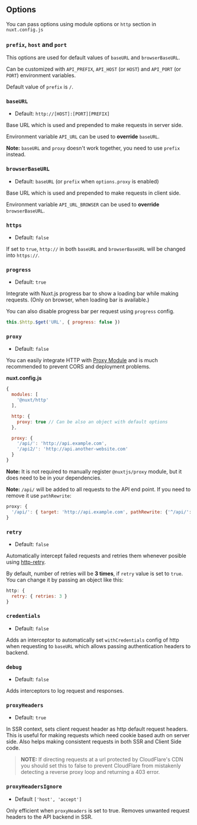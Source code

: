 ## Options

You can pass options using module options or `http` section in `nuxt.config.js`

### `prefix`, `host` and `port`

This options are used for default values of `baseURL` and `browserBaseURL`.

Can be customized with `API_PREFIX`, `API_HOST` (or `HOST`) and `API_PORT` (or `PORT`) environment variables.

Default value of `prefix` is `/`.

### `baseURL`

* Default: `http://[HOST]:[PORT][PREFIX]`

Base URL which is used and prepended to make requests in server side.

Environment variable `API_URL` can be used to **override** `baseURL`.

**Note:** `baseURL` and `proxy` doesn't work together, you need to use `prefix` instead.

### `browserBaseURL`

* Default: `baseURL` (or `prefix` when `options.proxy` is enabled)

Base URL which is used and prepended to make requests in client side.

Environment variable `API_URL_BROWSER` can be used to **override** `browserBaseURL`.

### `https`

* Default: `false`

If set to `true`, `http://` in both `baseURL` and `browserBaseURL` will be changed into `https://`.

### `progress`

* Default: `true`

Integrate with Nuxt.js progress bar to show a loading bar while making requests. (Only on browser, when loading bar is available.)

You can also disable progress bar per request using `progress` config.

```js
this.$http.$get('URL', { progress: false })
```

### `proxy`

* Default: `false`

You can easily integrate HTTP with [Proxy Module](https://github.com/nuxt-community/proxy-module) and is much recommended to prevent CORS and deployment problems.

**nuxt.config.js**

```js
{
  modules: [
    '@nuxt/http'
  ],

  http: {
    proxy: true // Can be also an object with default options
  },

  proxy: {
    '/api/': 'http://api.example.com',
    '/api2/': 'http://api.another-website.com'
  }
}
```

**Note:** It is not required to manually register `@nuxtjs/proxy` module, but it does need to be in your dependencies.

**Note:** `/api/` will be added to all requests to the API end point. If you need to remove it use `pathRewrite`:

```js
proxy: {
  '/api/': { target: 'http://api.example.com', pathRewrite: {'^/api/': ''} }
}
```

### `retry`

* Default: `false`

 Automatically intercept failed requests and retries them whenever posible using [http-retry](https://github.com/softonic/http-retry).

By default, number of retries will be **3 times**, if `retry` value is set to `true`. You can change it by passing an object like this:

```js
http: {
  retry: { retries: 3 }
}
```

### `credentials`

* Default: `false`

Adds an interceptor to automatically set `withCredentials` config of http when requesting to `baseURL`
which allows passing authentication headers to backend.

### `debug`

* Default: `false`

Adds interceptors to log request and responses.

### `proxyHeaders`

* Default: `true`

In SSR context, sets client request header as http default request headers.
This is useful for making requests which need cookie based auth on server side.
Also helps making consistent requests in both SSR and Client Side code.

> **NOTE:** If directing requests at a url protected by CloudFlare's CDN you should set this to false to prevent CloudFlare from mistakenly detecting a reverse proxy loop and returning a 403 error.

### `proxyHeadersIgnore`

* Default `['host', 'accept']`

Only efficient when `proxyHeaders` is set to true. Removes unwanted request headers to the API backend in SSR.
